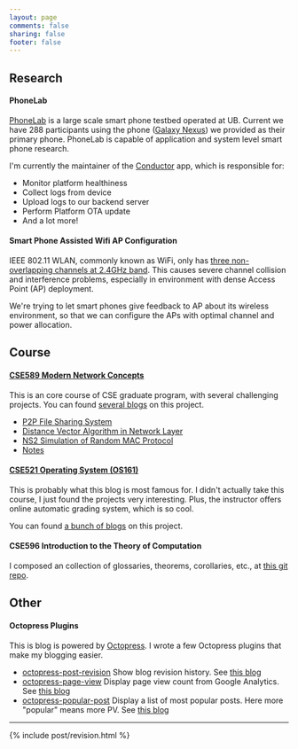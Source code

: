 ```yaml
---
layout: page
comments: false
sharing: false
footer: false
---
```


## Research

#### PhoneLab

[PhoneLab][phonelab] is a large scale smart phone testbed operated at UB. Current we have 288
participants using the phone ([Galaxy Nexus][gn]) we provided as their primary 
phone. PhoneLab is capable of application and system level smart phone research.

I'm currently the maintainer of the [Conductor][conductor] app, which is
responsible for:

 - Monitor platform healthiness
 - Collect logs from device
 - Upload logs to our backend server
 - Perform Platform OTA update
 - And a lot more!

#### Smart Phone Assisted Wifi AP Configuration

IEEE 802.11 WLAN, commonly known as WiFi, only has 
[three non-overlapping channels at 2.4GHz band][wiki]. This causes severe channel collision and
interference problems, especially in environment with dense Access Point (AP)
deployment.

We're trying to let smart phones give feedback to AP about its wireless
environment, so that we can configure the APs with optimal channel and power
allocation.

## Course
#### [CSE589 Modern Network Concepts][network]

This is an core course of CSE graduate program, with several challenging
projects. You can found [several blogs][network_blog] on this project.

 - [P2P File Sharing System][p2p]
 - [Distance Vector Algorithm in Network Layer][dvr]
 - [NS2 Simulation of Random MAC Protocol][ns2]
 - [Notes][notes]

#### [CSE521 Operating System (OS161)][os]

This is probably what this blog is most famous for. I didn't actually take this
course, I just found the projects very interesting. Plus, the instructor offers
online automatic grading system, which is so cool.

You can found [a bunch of blogs][os161_blog] on this project.

#### CSE596 Introduction to the Theory of Computation

I composed an collection of glossaries, theorems, corollaries, etc., at 
[this git repo][cs_theory].

## Other
#### Octopress Plugins
This is blog is powered by [Octopress][octopress]. I wrote a few Octopress
plugins that make my blogging easier.

 - [octopress-post-revision][revision]
   Show blog revision history. See [this blog][revision_blog]
 - [octopress-page-view][pv]
   Display page view count from Google Analytics. See [this blog][pv_blog]
 - [octopress-popular-post][pp]
   Display a list of most popular posts. Here more "popular" means more PV. See
   [this blog][pp_blog]


<hr/>
{% include post/revision.html %}


[phonelab]: http://www.phone-lab.org
[gn]: http://en.wikipedia.org/wiki/Galaxy_Nexus
[conductor]: https://play.google.com/store/apps/details?id=edu.buffalo.cse.phonelab.harness.developer
[wiki]: http://en.wikipedia.org/wiki/List_of_WLAN_channels
[network]: http://www.cse.buffalo.edu/~qiao/cse489
[os]: http://www.ops-class.org
[octopress]: http://www.octopress.org
[revision]: https://github.com/jhshi/octopress-post-revision
[pv]: https://github.com/jhshi/octopress-page-view
[pp]: https://github.com/jhshi/octopress-popular-posts
[p2p]: https://github.com/jhshi/course.network.p2p
[network_blog]: /tag/network/
[os161_blog]: /category/os161/
[pv_blog]: /2013/11/10/page-view-plugin-for-octopress/
[pp_blog]: /2013/11/10/popular-posts-plugin-for-octopress/
[dvr]: https://github.com/jhshi/course.network.dvr
[revision_blog]: /2013/11/17/post-revision-plugin-for-octopress/
[cs_theory]: https://github.com/jhshi/course.cs_theory
[notes]: https://github.com/jhshi/course.network.note
[ns2]: https://github.com/jhshi/course.network.ns2
